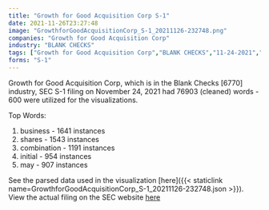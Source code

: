 ```yaml
---
title: "Growth for Good Acquisition Corp S-1"
date: 2021-11-26T23:27:48
image: "GrowthforGoodAcquisitionCorp_S-1_20211126-232748.png"
companies: "Growth for Good Acquisition Corp"
industry: "BLANK CHECKS"
tags: ["Growth for Good Acquisition Corp","BLANK CHECKS","11-24-2021","S-1"]
forms: "S-1"
---
```

Growth for Good Acquisition Corp, which is in the Blank Checks [6770] industry, SEC S-1 filing on November 24, 2021 had 76903 (cleaned) words - 600 were utilized for the visualizations.

Top Words:
1. business - 1641 instances
2. shares - 1543 instances
3. combination - 1191 instances
4. initial - 954 instances
5. may - 907 instances


See the parsed data used in the visualization [here]({{< staticlink name=GrowthforGoodAcquisitionCorp_S-1_20211126-232748.json >}}).  
View the actual filing on the SEC website [here](https://www.sec.gov/Archives/edgar/data/1876714/0001104659-21-143670.txt)